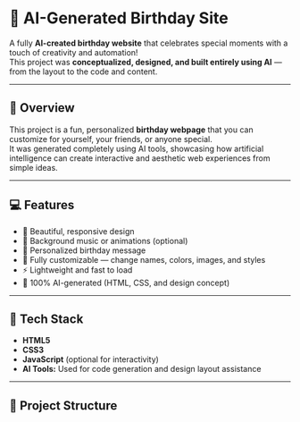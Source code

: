 # 🎂 AI-Generated Birthday Site

A fully **AI-created birthday website** that celebrates special moments with a touch of creativity and automation!  
This project was **conceptualized, designed, and built entirely using AI** — from the layout to the code and content.

---

## 🌟 Overview

This project is a fun, personalized **birthday webpage** that you can customize for yourself, your friends, or anyone special.  
It was generated completely using AI tools, showcasing how artificial intelligence can create interactive and aesthetic web experiences from simple ideas.

---

## 💻 Features

- 🎉 Beautiful, responsive design  
- 🎵 Background music or animations (optional)  
- 💬 Personalized birthday message  
- 🎨 Fully customizable — change names, colors, images, and styles  
- ⚡ Lightweight and fast to load  
- 🧠 100% AI-generated (HTML, CSS, and design concept)

---

## 🧠 Tech Stack

- **HTML5**  
- **CSS3**  
- **JavaScript** (optional for interactivity)  
- **AI Tools:** Used for code generation and design layout assistance  

---

## 📁 Project Structure


